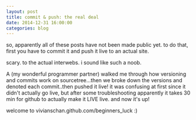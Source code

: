```yaml
---
layout: post
title: commit & push: the real deal
date: 2014-12-31 16:00:00
categories: blog
---
```

so, apparently all of these posts have not been made public yet. to do that, first you have to commit it and push it live to an actual site.

scary. to the actual interwebs. i sound like such a noob.

A (my wonderful programmer partner) walked me through how versioning and commits work on sourcetree...then we broke down the versions and denoted each commit..then pushed it live! it was confusing at first since it didn't actually go live, but after some troubleshooting apparently it takes 30 min for github to actually make it LIVE live. and now it's up!

welcome to vivianschan.github.com/beginners_luck :) 